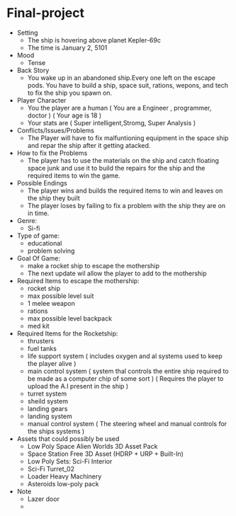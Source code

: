# Final-project
* Setting
  - The ship is hovering above planet Kepler-69c
  - The time is January 2, 5101
* Mood
  - Tense
* Back Story
  - You wake up in an abandoned ship.Every one left on the escape pods. You have to build a ship, space suit, rations, wepons, and tech to fix the ship you spawn on.
* Player Character
  - You the player are a human ( You are a Engineer , programmer, doctor ) ( Your age is 18 ) 
  - Your stats are ( Super intelligent,Stromg, Super Analysis )
* Conflicts/Issues/Problems
  - The Player will have to fix malfuntioning equipment in the space ship and repar the ship after it getting atacked.
* How to fix the Problems
  - The player has to use the materials on the ship and catch floating space junk and use it to build the repairs for the ship and the required items to win the game.
* Possible Endings
  - The player wins and builds the required items to win and leaves on the ship they built
  - The player loses by failing to fix a problem with the ship they are on in time. 
* Genre:
  - Si-fi
* Type of game:
  - educational 
  - problem solving 
* Goal Of Game:
  - make a rocket ship to escape the mothership 
  + The next update wil allow the player to add to the mothership
* Required Items to escape the mothership:
  - rocket ship
  - max possible level suit
  - 1 melee weapon
  - rations
  - max possible level backpack
  - med kit
* Required Items for the Rocketship:
  - thrusters
  - fuel tanks
  - life support system ( includes oxygen and al systems used to keep the player alive ) 
  - main control system ( system thal controls the entire ship required to be made as a computer chip of some sort ) ( Requires the player to upload the A.I present in the ship )
  - turret system
  - sheild system
  - landing gears
  - landing system
  - manual control system ( The steering wheel and manual controls for the ships systems )
* Assets that could possibly be used
  - Low Poly Space Alien Worlds 3D Asset Pack
  - Space Station Free 3D Asset (HDRP + URP + Built-In)
  - Low Poly Sets: Sci-Fi Interior
  - Sci-Fi Turret_02
  - Loader Heavy Machinery
  - Asteroids low-poly pack
* Note
  - Lazer door
  - 
